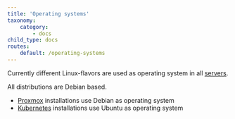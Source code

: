 ```yaml
---
title: 'Operating systems'
taxonomy:
    category:
        - docs
child_type: docs
routes:
    default: /operating-systems
---
```


Currently different Linux-flavors are used as operating system in all [servers](/computers).

All distributions are Debian based.
* [Proxmox](/proxmox) installations use Debian as operating system
* [Kubernetes](/kubernetes) installations use Ubuntu as operating system
